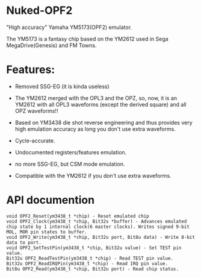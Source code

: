 # Nuked-OPF2
"High accuracy" Yamaha YM5173(OPF2) emulator.

The YM5173 is a fantasy chip based on the YM2612 used in Sega MegaDrive(Genesis) and FM Towns.

# Features:
- Removed SSG-EG (it is kinda useless)

- The YM2612 merged with the OPL3 and the OPZ, so, now, it is an YM2612 with all OPL3 waveforms (except the derived square) and all OPZ waveforms!!

- Based on YM3438 die shot reverse engineering and thus provides very high emulation accuracy as long you don't use extra waveforms.

- Cycle-accurate.

- Undocumented registers/features emulation.
- no more SSG-EG, but CSM mode emulation.
- Compatible with the YM2612 if you don't use extra waveforms.

# API documention
```
void OPF2_Reset(ym3438_t *chip) - Reset emulated chip
void OPF2_Clock(ym3438_t *chip, Bit32s *buffer) - Advances emulated chip state by 1 internal clock(6 master clocks). Writes signed 9-bit MOL, MOR pin states to buffer. 
void OPF2_Write(ym3438_t *chip, Bit32u port, Bit8u data) - Write 8-bit data to port.
void OPF2_SetTestPin(ym3438_t *chip, Bit32u value) - Set TEST pin value.
Bit32u OPF2_ReadTestPin(ym3438_t *chip) - Read TEST pin value.
Bit32u OPF2_ReadIRQPin(ym3438_t *chip) - Read IRQ pin value.
Bit8u OPF2_Read(ym3438_t *chip, Bit32u port) - Read chip status.
```